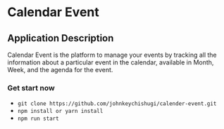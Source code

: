 # Calendar Event
## Application Description

Calendar Event is the platform to manage your events by tracking all the information about a particular event in the calendar, available in Month, Week, and the agenda for the event.

### Get start now

- `git clone https://github.com/johnkeychishugi/calender-event.git`
- `npm install or yarn install`
- `npm run start`

